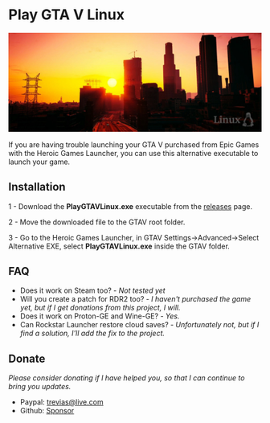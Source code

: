 # Play GTA V Linux
![Preview](/screenshots/banner.jpg)

If you are having trouble launching your GTA V purchased from Epic Games with the Heroic Games Launcher, you can use this alternative executable to launch your game.

## Installation
1 - Download the **PlayGTAVLinux.exe** executable from the [releases](https://github.com/treviasxk/PlayGTAVLinux/releases) page.

2 - Move the downloaded file to the GTAV root folder.

3 - Go to the Heroic Games Launcher, in GTAV Settings->Advanced->Select Alternative EXE, select **PlayGTAVLinux.exe** inside the GTAV folder.

## FAQ
* Does it work on Steam too? - *Not tested yet*
* Will you create a patch for RDR2 too? - *I haven't purchased the game yet, but if I get donations from this project, I will.*
* Does it work on Proton-GE and Wine-GE? - *Yes.*
* Can Rockstar Launcher restore cloud saves? - *Unfortunately not, but if I find a solution, I'll add the fix to the project.*

## Donate
*Please consider donating if I have helped you, so that I can continue to bring you updates.*
 - Paypal: trevias@live.com
 - Github: [Sponsor](https://github.com/sponsors/treviasxk)
